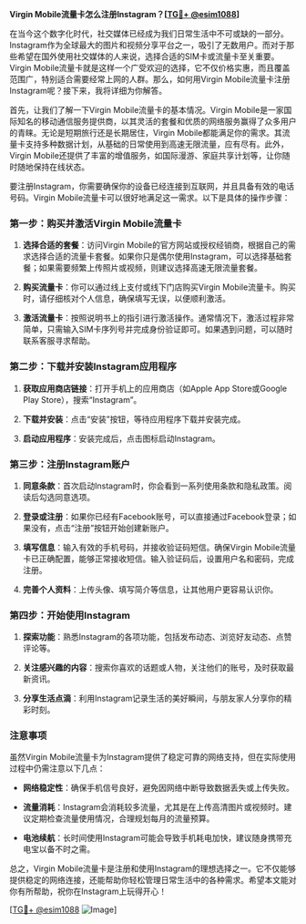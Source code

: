 **Virgin Mobile流量卡怎么注册Instagram？[[TG💪+ @esim1088](https://t.me/s/esim1088)]**

在当今这个数字化时代，社交媒体已经成为我们日常生活中不可或缺的一部分。Instagram作为全球最大的图片和视频分享平台之一，吸引了无数用户。而对于那些希望在国外使用社交媒体的人来说，选择合适的SIM卡或流量卡至关重要。Virgin Mobile流量卡就是这样一个广受欢迎的选择，它不仅价格实惠，而且覆盖范围广，特别适合需要经常上网的人群。那么，如何用Virgin Mobile流量卡注册Instagram呢？接下来，我将详细为你解答。

首先，让我们了解一下Virgin Mobile流量卡的基本情况。Virgin Mobile是一家国际知名的移动通信服务提供商，以其灵活的套餐和优质的网络服务赢得了众多用户的青睐。无论是短期旅行还是长期居住，Virgin Mobile都能满足你的需求。其流量卡支持多种数据计划，从基础的日常使用到高速无限流量，应有尽有。此外，Virgin Mobile还提供了丰富的增值服务，如国际漫游、家庭共享计划等，让你随时随地保持在线状态。

要注册Instagram，你需要确保你的设备已经连接到互联网，并且具备有效的电话号码。Virgin Mobile流量卡可以很好地满足这一需求。以下是具体的操作步骤：

### 第一步：购买并激活Virgin Mobile流量卡

1. **选择合适的套餐**：访问Virgin Mobile的官方网站或授权经销商，根据自己的需求选择合适的流量卡套餐。如果你只是偶尔使用Instagram，可以选择基础套餐；如果需要频繁上传照片或视频，则建议选择高速无限流量套餐。
   
2. **购买流量卡**：你可以通过线上支付或线下门店购买Virgin Mobile流量卡。购买时，请仔细核对个人信息，确保填写无误，以便顺利激活。

3. **激活流量卡**：按照说明书上的指引进行激活操作。通常情况下，激活过程非常简单，只需输入SIM卡序列号并完成身份验证即可。如果遇到问题，可以随时联系客服寻求帮助。

### 第二步：下载并安装Instagram应用程序

1. **获取应用商店链接**：打开手机上的应用商店（如Apple App Store或Google Play Store），搜索“Instagram”。

2. **下载并安装**：点击“安装”按钮，等待应用程序下载并安装完成。

3. **启动应用程序**：安装完成后，点击图标启动Instagram。

### 第三步：注册Instagram账户

1. **同意条款**：首次启动Instagram时，你会看到一系列使用条款和隐私政策。阅读后勾选同意选项。

2. **登录或注册**：如果你已经有Facebook账号，可以直接通过Facebook登录；如果没有，点击“注册”按钮开始创建新账户。

3. **填写信息**：输入有效的手机号码，并接收验证码短信。确保Virgin Mobile流量卡已正确配置，能够正常接收短信。输入验证码后，设置用户名和密码，完成注册。

4. **完善个人资料**：上传头像、填写简介等信息，让其他用户更容易认识你。

### 第四步：开始使用Instagram

1. **探索功能**：熟悉Instagram的各项功能，包括发布动态、浏览好友动态、点赞评论等。

2. **关注感兴趣的内容**：搜索你喜欢的话题或人物，关注他们的账号，及时获取最新资讯。

3. **分享生活点滴**：利用Instagram记录生活的美好瞬间，与朋友家人分享你的精彩时刻。

### 注意事项

虽然Virgin Mobile流量卡为Instagram提供了稳定可靠的网络支持，但在实际使用过程中仍需注意以下几点：

- **网络稳定性**：确保手机信号良好，避免因网络中断导致数据丢失或上传失败。
  
- **流量消耗**：Instagram会消耗较多流量，尤其是在上传高清图片或视频时。建议定期检查流量使用情况，合理规划每月的流量预算。

- **电池续航**：长时间使用Instagram可能会导致手机耗电加快，建议随身携带充电宝以备不时之需。

总之，Virgin Mobile流量卡是注册和使用Instagram的理想选择之一。它不仅能够提供稳定的网络连接，还能帮助你轻松管理日常生活中的各种需求。希望本文能对你有所帮助，祝你在Instagram上玩得开心！

[[TG💪+ @esim1088](https://t.me/s/esim1088) ![Image](https://i.postimg.cc/4NQfJmqS/Snipaste-2025-05-13-00-14-12.png)]
